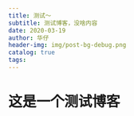 ```yaml
---
title: 测试～
subtitle: 测试博客，没啥内容
date: 2020-03-19
author: 华仔
header-img: img/post-bg-debug.png
catalog: true
tags: 
---
```

# 这是一个测试博客